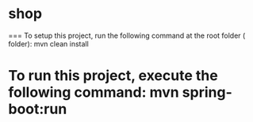 # shop
===
To setup this project, run the following command at the root folder (<shop> folder):
mvn clean install

To run this project, execute the following command:
mvn spring-boot:run
===
